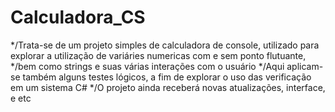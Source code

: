 # Calculadora_CS
*/Trata-se de um projeto simples de calculadora de console, utilizado para explorar a utilização de variáries numericas com e sem ponto flutuante,
*/bem como strings e suas várias interações com o usuário
*/Aqui aplicam-se também alguns testes lógicos, a fim de explorar o uso das verificação em um sistema C#
*/O projeto ainda receberá novas atualizações, interface, e etc
